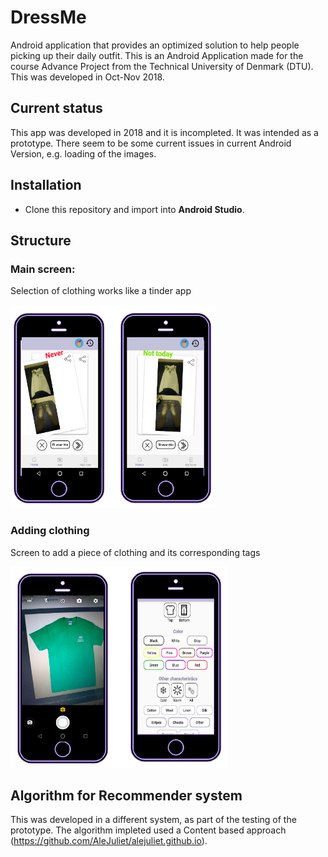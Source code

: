 # DressMe

Android application that provides an optimized solution to help people picking up their daily outfit.
This is an Android Application made for the course Advance Project from the Technical University of Denmark (DTU).
This was developed in Oct-Nov 2018.

## Current status
This app was developed in 2018 and it is incompleted. It was intended as a prototype. There seem to be some current issues in current Android Version, e.g. loading of the images.

## Installation
- Clone this repository and import into **Android Studio**.


## Structure
### Main screen:
Selection of clothing works like a tinder app

![alt text](https://github.com/AleJuliet/DressMe/blob/master/readmefile/firstscreen.png?s=300)

### Adding clothing
Screen to add a piece of clothing and its corresponding tags

![alt text](https://github.com/AleJuliet/DressMe/blob/master/readmefile/secondscreen.png?s=300)

## Algorithm for Recommender system
This was developed in a different system, as part of the testing of the prototype. The algorithm impleted used a Content based approach (https://github.com/AleJuliet/alejuliet.github.io). 
